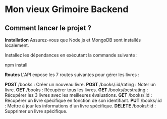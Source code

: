 # Mon vieux Grimoire Backend

## Comment lancer le projet ?

**Installation**
Assurez-vous que Node.js et MongoDB sont installés localement.

Installez les dépendances en exécutant la commande suivante :

npm install

**Routes**
L'API expose les 7 routes suivantes pour gérer les livres :

**POST** /books : Créer un nouveau livre.
**POST** /books/:id/rating : Noter un livre.
**GET** /books : Récupérer tous les livres.
**GET** /books/bestrating : Récupérer les 3 livres avec les meilleures évaluations.
**GET** /books/:id : Récupérer un livre spécifique en fonction de son identifiant.
**PUT** /books/:id : Mettre à jour les informations d'un livre spécifique.
**DELETE** /books/:id : Supprimer un livre spécifique.
